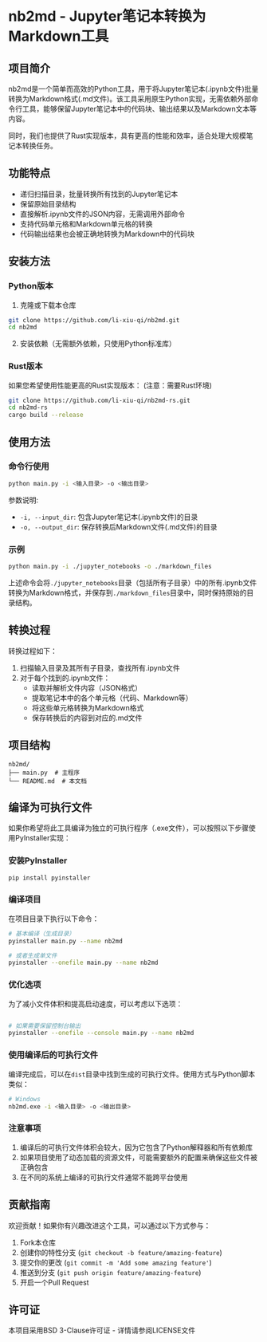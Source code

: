 # nb2md - Jupyter笔记本转换为Markdown工具

## 项目简介

nb2md是一个简单而高效的Python工具，用于将Jupyter笔记本(.ipynb文件)批量转换为Markdown格式(.md文件)。该工具采用原生Python实现，无需依赖外部命令行工具，能够保留Jupyter笔记本中的代码块、输出结果以及Markdown文本等内容。

同时，我们也提供了Rust实现版本，具有更高的性能和效率，适合处理大规模笔记本转换任务。

## 功能特点

- 递归扫描目录，批量转换所有找到的Jupyter笔记本
- 保留原始目录结构
- 直接解析.ipynb文件的JSON内容，无需调用外部命令
- 支持代码单元格和Markdown单元格的转换
- 代码输出结果也会被正确地转换为Markdown中的代码块

## 安装方法

### Python版本

1. 克隆或下载本仓库

```bash
git clone https://github.com/li-xiu-qi/nb2md.git
cd nb2md
```

2. 安装依赖（无需额外依赖，只使用Python标准库）

### Rust版本

如果您希望使用性能更高的Rust实现版本：
(注意：需要Rust环境)

```bash
git clone https://github.com/li-xiu-qi/nb2md-rs.git
cd nb2md-rs
cargo build --release
```

## 使用方法

### 命令行使用

```bash
python main.py -i <输入目录> -o <输出目录>
```

参数说明:

- `-i, --input_dir`: 包含Jupyter笔记本(.ipynb文件)的目录
- `-o, --output_dir`: 保存转换后Markdown文件(.md文件)的目录

### 示例

```bash
python main.py -i ./jupyter_notebooks -o ./markdown_files
```

上述命令会将`./jupyter_notebooks`目录（包括所有子目录）中的所有.ipynb文件转换为Markdown格式，并保存到`./markdown_files`目录中，同时保持原始的目录结构。

## 转换过程

转换过程如下：

1. 扫描输入目录及其所有子目录，查找所有.ipynb文件
2. 对于每个找到的.ipynb文件：
   - 读取并解析文件内容（JSON格式）
   - 提取笔记本中的各个单元格（代码、Markdown等）
   - 将这些单元格转换为Markdown格式
   - 保存转换后的内容到对应的.md文件

## 项目结构

```
nb2md/
├── main.py  # 主程序
└── README.md  # 本文档
```

## 编译为可执行文件

如果你希望将此工具编译为独立的可执行程序（.exe文件），可以按照以下步骤使用PyInstaller实现：

### 安装PyInstaller

```bash
pip install pyinstaller
```

### 编译项目

在项目目录下执行以下命令：

```bash
# 基本编译（生成目录）
pyinstaller main.py --name nb2md

# 或者生成单文件
pyinstaller --onefile main.py --name nb2md
```

### 优化选项

为了减小文件体积和提高启动速度，可以考虑以下选项：

```bash

# 如果需要保留控制台输出
pyinstaller --onefile --console main.py --name nb2md
```

### 使用编译后的可执行文件

编译完成后，可以在`dist`目录中找到生成的可执行文件。使用方式与Python脚本类似：

```bash
# Windows
nb2md.exe -i <输入目录> -o <输出目录>
```

### 注意事项

1. 编译后的可执行文件体积会较大，因为它包含了Python解释器和所有依赖库
2. 如果项目使用了动态加载的资源文件，可能需要额外的配置来确保这些文件被正确包含
3. 在不同的系统上编译的可执行文件通常不能跨平台使用

## 贡献指南

欢迎贡献！如果你有兴趣改进这个工具，可以通过以下方式参与：

1. Fork本仓库
2. 创建你的特性分支 (`git checkout -b feature/amazing-feature`)
3. 提交你的更改 (`git commit -m 'Add some amazing feature'`)
4. 推送到分支 (`git push origin feature/amazing-feature`)
5. 开启一个Pull Request

## 许可证

本项目采用BSD 3-Clause许可证 - 详情请参阅LICENSE文件
